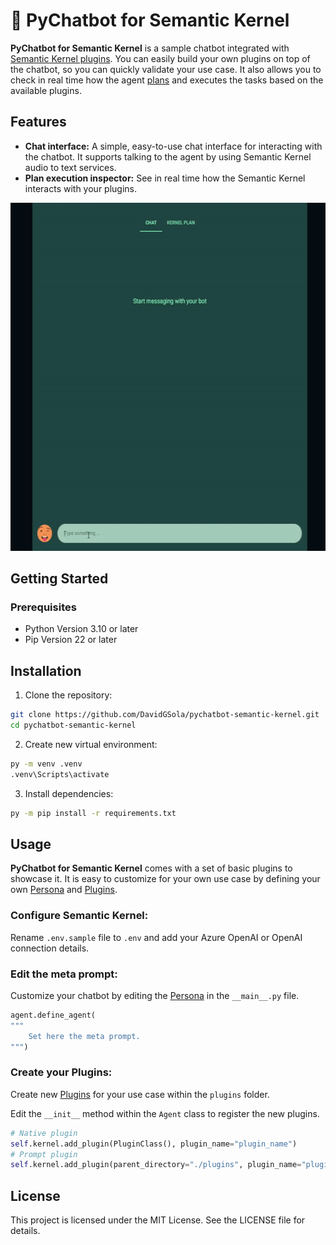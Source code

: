 # 🐍 PyChatbot for Semantic Kernel

**PyChatbot for Semantic Kernel** is a sample chatbot integrated with [Semantic Kernel plugins](https://learn.microsoft.com/en-us/semantic-kernel/concepts/plugins/?pivots=programming-language-python). You can easily build your own plugins on top of the chatbot, so you can quickly validate your use case. It also allows you to check in real time how the agent [plans](https://learn.microsoft.com/en-us/semantic-kernel/concepts/planning?pivots=programming-language-python) and executes the tasks based on the available plugins.

## Features

- **Chat interface:** A simple, easy-to-use chat interface for interacting with the chatbot. It supports talking to the agent by using Semantic Kernel audio to text services.
- **Plan execution inspector:** See in real time how the Semantic Kernel interacts with your plugins.

<p align="center">
  <img width="600" height="557" src="./images/chat.gif">
</p>

## Getting Started

### Prerequisites

- Python Version 3.10 or later
- Pip Version 22 or later

## Installation

1. Clone the repository:

```bash
git clone https://github.com/DavidGSola/pychatbot-semantic-kernel.git
cd pychatbot-semantic-kernel
```

2. Create new virtual environment:

```bash
py -m venv .venv
.venv\Scripts\activate
```

3. Install dependencies:

```bash
py -m pip install -r requirements.txt
```

## Usage

**PyChatbot for Semantic Kernel** comes with a set of basic plugins to showcase it. It is easy to customize for your own use case by defining your own [Persona](https://learn.microsoft.com/en-us/semantic-kernel/frameworks/agent/personas?pivots=programming-language-python) and [Plugins](https://learn.microsoft.com/en-us/semantic-kernel/concepts/plugins/?pivots=programming-language-python).

### Configure Semantic Kernel: 

Rename `.env.sample` file to `.env` and add your Azure OpenAI or OpenAI connection details.

### Edit the meta prompt:

Customize your chatbot by editing the [Persona](https://learn.microsoft.com/en-us/semantic-kernel/frameworks/agent/personas?pivots=programming-language-python) in the `__main__.py` file.

```py
agent.define_agent(
"""
    Set here the meta prompt.
""")
```

### Create your Plugins:

Create new [Plugins](https://learn.microsoft.com/en-us/semantic-kernel/concepts/plugins/?pivots=programming-language-python) for your use case within the `plugins` folder.

Edit the `__init__` method within the `Agent` class to register the new plugins.

```py
# Native plugin
self.kernel.add_plugin(PluginClass(), plugin_name="plugin_name")
# Prompt plugin
self.kernel.add_plugin(parent_directory="./plugins", plugin_name="plugin_name")
```

## License
This project is licensed under the MIT License. See the LICENSE file for details.